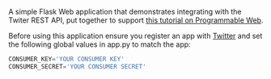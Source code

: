 A simple Flask Web application that demonstrates integrating with the Twiter REST API, put together to support [this tutorial on Programmable Web](http://www.programmableweb.com/news/how-to-build-twitter-hello-world-web-app-python/how-to/2015/06/16).

Before using this application ensure you register an app with [Twitter](https://dev.twitter.com/) and set the following global values in app.py to match the app:

```python
CONSUMER_KEY='YOUR CONSUMER KEY'
CONSUMER_SECRET='YOUR CONSUMER SECRET'
```
